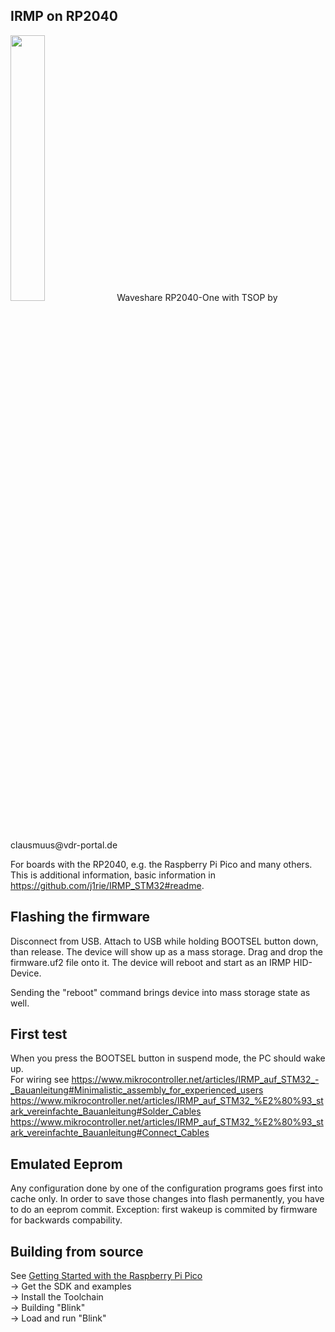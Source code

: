 ## IRMP on RP2040

<img src="https://www.vdr-portal.de/index.php?attachment/48154-20230825-130009-jpg" width="33%">
Waveshare RP2040-One with TSOP by clausmuus@vdr-portal.de

For boards with the RP2040, e.g. the Raspberry Pi Pico and many others.  
This is additional information, basic information in https://github.com/j1rie/IRMP_STM32#readme.

## Flashing the firmware
Disconnect from USB.
Attach to USB while holding BOOTSEL button down, than release. The device will show up as a mass storage.
Drag and drop the firmware.uf2 file onto it. The device will reboot and start as an IRMP HID-Device.

Sending the "reboot" command brings device into mass storage state as well.

## First test
When you press the BOOTSEL button in suspend mode, the PC should wake up.  
For wiring see https://www.mikrocontroller.net/articles/IRMP_auf_STM32_-_Bauanleitung#Minimalistic_assembly_for_experienced_users  
https://www.mikrocontroller.net/articles/IRMP_auf_STM32_%E2%80%93_stark_vereinfachte_Bauanleitung#Solder_Cables  
https://www.mikrocontroller.net/articles/IRMP_auf_STM32_%E2%80%93_stark_vereinfachte_Bauanleitung#Connect_Cables

## Emulated Eeprom
Any configuration done by one of the configuration programs goes first into cache only. In order to save
those changes into flash permanently, you have to do an eeprom commit.
Exception: first wakeup is commited by firmware for backwards compability.

## Building from source
See [Getting Started with the Raspberry Pi Pico](https://rptl.io/pico-get-started)  
-> Get the SDK and examples  
-> Install the Toolchain  
->  Building "Blink"  
->  Load and run "Blink"  
